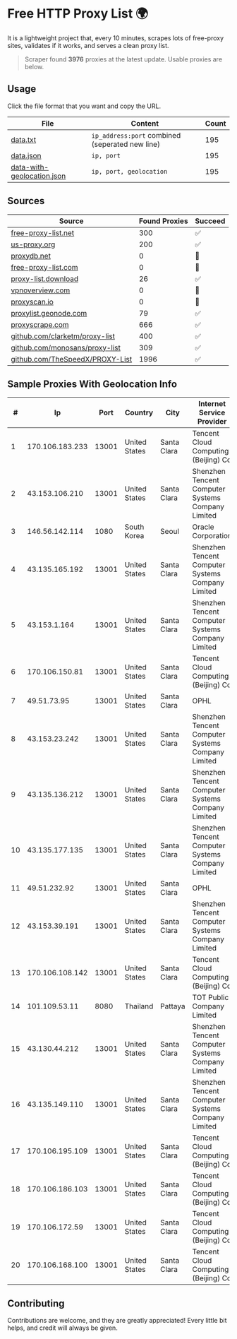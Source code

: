 
# Free HTTP Proxy List 🌍

It is a lightweight project that, every 10 minutes, scrapes lots of free-proxy sites, validates if it works, and serves a clean proxy list.


> Scraper found **3976** proxies at the latest update. Usable proxies are below.

## Usage

Click the file format that you want and copy the URL.


|File|Content|Count|
|----|-------|-----|
|[data.txt](https://raw.githubusercontent.com/themiralay/Proxy-List-World/master/data.txt)|`ip_address:port` combined (seperated new line)|195|
|[data.json](https://raw.githubusercontent.com/themiralay/Proxy-List-World/master/data.json)|`ip, port`|195|
|[data-with-geolocation.json](https://raw.githubusercontent.com/themiralay/Proxy-List-World/master/data-with-geolocation.json)|`ip, port, geolocation`|195|

## Sources

|Source|Found Proxies|Succeed|
|------|-------------|-------|
|[free-proxy-list.net](https://free-proxy-list.net)|300|✅|
|[us-proxy.org](https://www.us-proxy.org)|200|✅|
|[proxydb.net](http://proxydb.net)|0|🚫|
|[free-proxy-list.com](https://free-proxy-list.com/?page=&port=&type%5B%5D=http&type%5B%5D=https&up_time=0&search=Search)|0|🚫|
|[proxy-list.download](https://www.proxy-list.download/HTTP)|26|✅|
|[vpnoverview.com](https://vpnoverview.com/privacy/anonymous-browsing/free-proxy-servers)|0|🚫|
|[proxyscan.io](https://www.proxyscan.io)|0|🚫|
|[proxylist.geonode.com](https://proxylist.geonode.com/api/proxy-list?limit=300&page=1&sort_by=lastChecked&sort_type=desc&protocols=http,https)|79|✅|
|[proxyscrape.com](https://api.proxyscrape.com/v2/?request=displayproxies&protocol=http&timeout=10000&country=all&ssl=all&anonymity=all)|666|✅|
|[github.com/clarketm/proxy-list](https://raw.githubusercontent.com/clarketm/proxy-list/master/proxy-list-raw.txt)|400|✅|
|[github.com/monosans/proxy-list](https://raw.githubusercontent.com/monosans/proxy-list/main/proxies/http.txt)|309|✅|
|[github.com/TheSpeedX/PROXY-List](https://raw.githubusercontent.com/TheSpeedX/PROXY-List/master/http.txt)|1996|✅|


## Sample Proxies With Geolocation Info

|#|Ip|Port|Country|City|Internet Service Provider|
|-|--|----|-------|----|-------------------------|
|1|170.106.183.233|13001|United States|Santa Clara|Tencent Cloud Computing (Beijing) Co|
|2|43.153.106.210|13001|United States|Santa Clara|Shenzhen Tencent Computer Systems Company Limited|
|3|146.56.142.114|1080|South Korea|Seoul|Oracle Corporation|
|4|43.135.165.192|13001|United States|Santa Clara|Shenzhen Tencent Computer Systems Company Limited|
|5|43.153.1.164|13001|United States|Santa Clara|Shenzhen Tencent Computer Systems Company Limited|
|6|170.106.150.81|13001|United States|Santa Clara|Tencent Cloud Computing (Beijing) Co|
|7|49.51.73.95|13001|United States|Santa Clara|OPHL|
|8|43.153.23.242|13001|United States|Santa Clara|Shenzhen Tencent Computer Systems Company Limited|
|9|43.135.136.212|13001|United States|Santa Clara|Shenzhen Tencent Computer Systems Company Limited|
|10|43.135.177.135|13001|United States|Santa Clara|Shenzhen Tencent Computer Systems Company Limited|
|11|49.51.232.92|13001|United States|Santa Clara|OPHL|
|12|43.153.39.191|13001|United States|Santa Clara|Shenzhen Tencent Computer Systems Company Limited|
|13|170.106.108.142|13001|United States|Santa Clara|Tencent Cloud Computing (Beijing) Co|
|14|101.109.53.11|8080|Thailand|Pattaya|TOT Public Company Limited|
|15|43.130.44.212|13001|United States|Santa Clara|Shenzhen Tencent Computer Systems Company Limited|
|16|43.135.149.110|13001|United States|Santa Clara|Shenzhen Tencent Computer Systems Company Limited|
|17|170.106.195.109|13001|United States|Santa Clara|Tencent Cloud Computing (Beijing) Co|
|18|170.106.186.103|13001|United States|Santa Clara|Tencent Cloud Computing (Beijing) Co|
|19|170.106.172.59|13001|United States|Santa Clara|Tencent Cloud Computing (Beijing) Co|
|20|170.106.168.100|13001|United States|Santa Clara|Tencent Cloud Computing (Beijing) Co|



## Contributing

Contributions are welcome, and they are greatly appreciated! Every
little bit helps, and credit will always be given.

